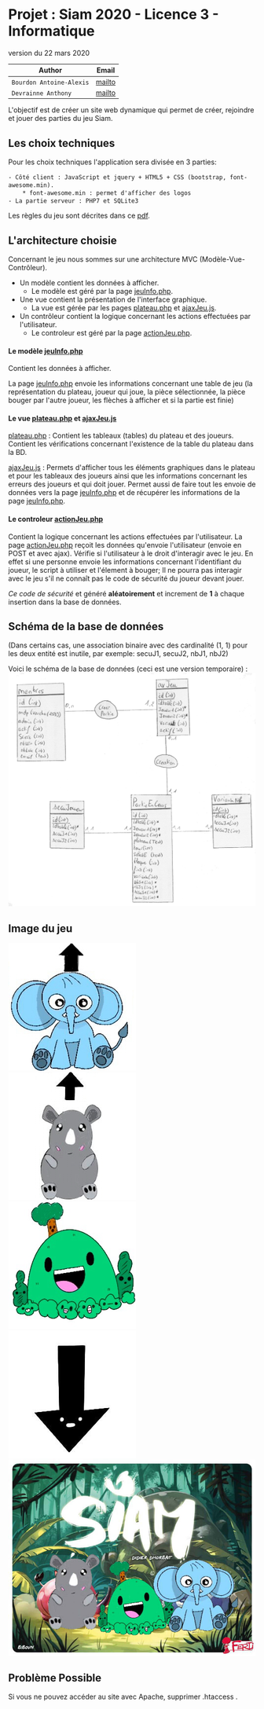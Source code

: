 # Projet : Siam 2020 - Licence 3 - Informatique  
version du 22 mars 2020  

| Author         | Email          |
|----------------|----------------|
|`Bourdon Antoine-Alexis` |[mailto](mailto:antoine-alexis_bourdon@ens.univ-artois.fr) |
|`Devrainne Anthony`      |[mailto](****@****.fr) |


L'objectif est de créer un site web dynamique qui permet de créer, rejoindre et jouer des parties du jeu Siam.

## Les choix techniques

Pour les choix techniques l'application sera divisée en 3 parties:

    - Côté client : JavaScript et jquery + HTML5 + CSS (bootstrap, font-awesome.min). 
        * font-awesome.min : permet d'afficher des logos
    - La partie serveur : PHP7 et SQLite3


Les règles du jeu sont décrites dans ce [pdf](http://regle.jeuxsoc.fr/siam__rg.pdf).

## L'architecture choisie

Concernant le jeu nous sommes sur une architecture MVC (Modèle-Vue-Contrôleur).

+ Un modèle contient les données à afficher.
    + Le modèle est géré par la page [jeuInfo.php](jeu/jeuInfo.php).
+ Une vue contient la présentation de l'interface graphique.
    + La vue est gérée par les pages [plateau.php](jeu/plateau.php) et [ajaxJeu.js](jeu/js/ajaxJeu.js).
+ Un contrôleur contient la logique concernant les actions effectuées par l'utilisateur.
    + Le controleur est géré par la page [actionJeu.php](jeu/actionJeu.php).


#### Le modèle [jeuInfo.php](jeu/jeuInfo.php)

Contient les données à afficher.

La page [jeuInfo.php](jeu/jeuInfo.php) envoie les informations concernant une table de jeu (la représentation du plateau, joueur qui joue, la pièce sélectionnée, la pièce bouger par l'autre
joueur, les flèches à afficher et si la partie est finie)

#### Le vue [plateau.php](jeu/plateau.php) et [ajaxJeu.js](jeu/js/ajaxJeu.js)

[plateau.php](jeu/plateau.php) : Contient les tableaux (tables) du plateau et des joueurs. Contient les vérifications concernant l'existence de la table du plateau dans la BD.

[ajaxJeu.js](jeu/js/ajaxJeu.js) : Permets d'afficher tous les éléments graphiques dans le plateau et pour les tableaux des joueurs ainsi que les informations concernant les erreurs des joueurs
et qui doit jouer. 
Permet aussi de faire tout les envoie de données vers la page [jeuInfo.php](jeu/jeuInfo.php) et de récupérer les informations de la page [jeuInfo.php](jeu/jeuInfo.php).


#### Le controleur [actionJeu.php](jeu/actionJeu.php)

Contient la logique concernant les actions effectuées par l'utilisateur.
La page [actionJeu.php](jeu/actionJeu.php) reçoit les données qu'envoie l'utilisateur (envoie en POST et avec ajax).
Vérifie si l'utilisateur à le droit d'interagir avec le jeu. En effet si une personne envoie les informations concernant l'identifiant du joueur, le script à utiliser et l'élement à bouger;
Il ne pourra pas interagir avec le jeu s'il ne connaît pas le code de sécurité du joueur devant jouer.

_*Ce code de sécurité*_ et généré **aléatoirement** et increment de **1** à chaque insertion dans la base de données. 


## Schéma de la base de données

(Dans certains cas, une association binaire avec des cardinalité (1, 1) pour les deux entité est inutile, par exemple: secuJ1, secuJ2, nbJ1, nbJ2)

Voici le schéma de la base de données (ceci est une version temporaire) :
![Le plan de jeu.](img/shema.png)


## Image du jeu
![Elephant](img/siam/50.jpg)
![Rhinoceros](img/siam/60.jpg)
![rocher](img/siam/callou.jpg)
![push](img/siam/push.jpg)
![logo](img/logo.jpg)



## Problème Possible
Si vous ne pouvez accéder au site avec Apache, supprimer .htaccess .
